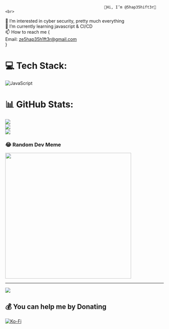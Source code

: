 
                                                👾Hi, I’m @5hap35hift3r👾<br>
👀 I’m interested in cyber security, pretty much everything<br>
🌱 I’m currently learning javascript & CI/CD<br>
📫 How to reach me {<br>
Email: ze5hap35h1ft3r@gmail.com<br>
}


# 💻 Tech Stack:
![JavaScript](https://img.shields.io/badge/javascript-%23323330.svg?style=for-the-badge&logo=javascript&logoColor=%23F7DF1E)
# 📊 GitHub Stats:
![](https://github-readme-stats.vercel.app/api?username=5hap35hift3r&theme=dark&hide_border=false&include_all_commits=false&count_private=false)<br/>
![](https://github-readme-streak-stats.herokuapp.com/?user=5hap35hift3r&theme=dark&hide_border=false)<br/>
![](https://github-readme-stats.vercel.app/api/top-langs/?username=5hap35hift3r&theme=dark&hide_border=false&include_all_commits=false&count_private=false&layout=compact)

### 😂 Random Dev Meme
<img src='https://randommeme-five.vercel.app/' style="height: 400px;"/>

---
[![](https://visitcount.itsvg.in/api?id=5hap35hift3r&icon=5&color=0)](https://visitcount.itsvg.in)

  ## 💰 You can help me by Donating
  [![Ko-Fi](https://img.shields.io/badge/Ko--fi-F16061?style=for-the-badge&logo=ko-fi&logoColor=white)](https://ko-fi.com/ko-fi.com/5hap35hift3r) 

  
